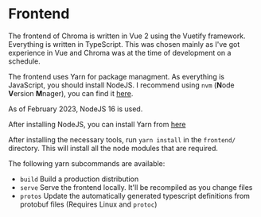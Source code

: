 # Frontend

The frontend of Chroma is written in Vue 2 using the Vuetify framework.
Everything is written in TypeScript.
This was chosen mainly as I've got experience in Vue and Chroma was at the time of development on a schedule.

The frontend uses Yarn for package managment. As everything is JavaScript, you should install NodeJS.
I recommend using `nvm` (**N**ode **V**ersion **M**nager), you can find it [here](https://github.com/nvm-sh/nvm).

As of February 2023, NodeJS 16 is used.

After installing NodeJS, you can install Yarn from [here](https://yarnpkg.com/getting-started/install)

After installing the necessary tools, run `yarn install` in the `frontend/` directory. This will install all the node modules that are required.

The following yarn subcommands are available:
- `build` Build a production distribution
- `serve` Serve the frontend locally. It'll be recompiled as you change files
- `protos` Update the automatically generated typescript definitions from protobuf files (Requires Linux and `protoc`)